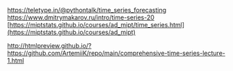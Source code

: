 https://teletype.in/@pythontalk/time_series_forecasting
https://www.dmitrymakarov.ru/intro/time-series-20
[https://miptstats.github.io/courses/ad_mipt/time_series.html](https://miptstats.github.io/courses/ad_mipt)

http://htmlpreview.github.io/?https://github.com/ArtemiiK/repo/main/comprehensive-time-series-lecture-1.html
